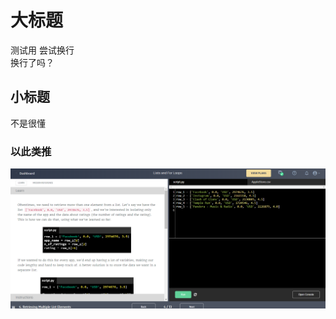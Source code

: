 

# 大标题

测试用
尝试换行  
换行了吗？  

## 小标题

不是很懂  

### 以此类推
![](https://github.com/ophwsjtu18/ohw19f/blob/master/student/yzy/progress.png)
